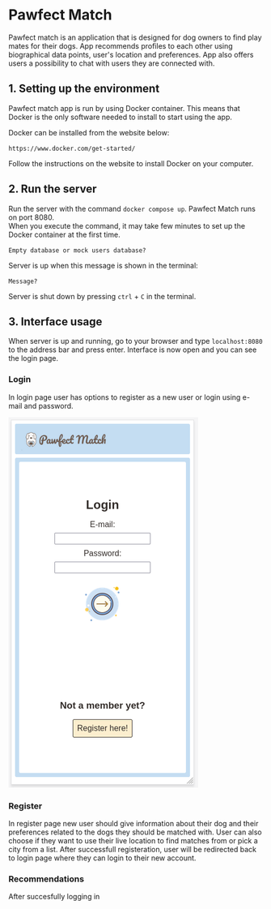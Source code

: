 # Pawfect Match

Pawfect match is an application that is designed for dog owners to find play mates for their dogs. App recommends profiles to each other using biographical data points, user's location and preferences. App also offers users a possibility to chat with users they are connected with.

## 1. Setting up the environment

Pawfect match app is run by using Docker container. This means that Docker is the only software needed to install to start using the app.

Docker can be installed from the website below:

```
https://www.docker.com/get-started/
```

Follow the instructions on the website to install Docker on your computer.

## 2. Run the server

Run the server with the command `docker compose up`. Pawfect Match runs on port 8080.  
When you execute the command, it may take few minutes to set up the Docker container at the first time.


```
Empty database or mock users database?
```

Server is up when this message is shown in the terminal:

```
Message?
```

Server is shut down by pressing `ctrl` + `C` in the terminal.

## 3. Interface usage

When server is up and running, go to your browser and type `localhost:8080` to the address bar and press enter. Interface is now open and you can see the login page.

### Login

In login page user has options to register as a new user or login using e-mail and password.

![alt text](readmeImages/image.png)

### Register

In register page new user should give information about their dog and their preferences related to the dogs they should be matched with. User can also choose if they want to use their live location to find matches from or pick a city from a list. After successfull registeration, user will be redirected back to login page where they can login to their new account.

### Recommendations

After succesfully logging in 



